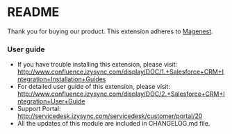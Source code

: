 # README
Thank you for buying our product.
This extension adheres to [Magenest](https://store.magenest.com/).

### User guide
- If you have trouble installing this extension, please visit: http://www.confluence.izysync.com/display/DOC/1.+Salesforce+CRM+Integration+Installation+Guides
- For detailed user guide of this extension, please visit: http://www.confluence.izysync.com/display/DOC/2.+Salesforce+CRM+Integration+User+Guide
- Support Portal: http://servicedesk.izysync.com/servicedesk/customer/portal/20
- All the updates of this module are included in CHANGELOG.md file.